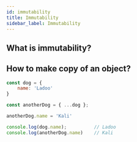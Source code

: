 ```yaml
---
id: immutability
title: Immutability
sidebar_label: Immutability
---
```


## What is immutability?

## How to make copy of an object?

```js
const dog = {
    name: 'Ladoo'
}

const anotherDog = { ...dog };

anotherDog.name = 'Kali'

console.log(dog.name);          // Ladoo
console.log(anotherDog.name)    // Kali
```